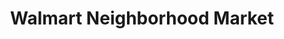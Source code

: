---
title: "Walmart Neighborhood Market"
url: /omaha/walmart-neighborhood-market-north-saddle-creek-road/
shop: supermarket
---